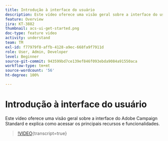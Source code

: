 ```yaml
---
title: Introdução à interface do usuário
description: Este vídeo oferece uma visão geral sobre a interface do usuário do Adobe Campaign Standard, seus principais recursos e funcionalidades.
feature: Overview
jira: KT-3882
thumbnail: acs-ui-get-started.png
doc-type: feature video
activity: understand
team: TM
exl-id: f77979f8-affb-4128-a9ec-668fa9f7911d
role: User, Admin, Developer
level: Beginner
source-git-commit: 943599bd7ce139ef846f093ebda9084a91550aca
workflow-type: tm+mt
source-wordcount: '56'
ht-degree: 100%

---
```


# Introdução à interface do usuário

Este vídeo oferece uma visão geral sobre a interface do Adobe Campaign Standard e explica como acessar os principais recursos e funcionalidades.

>[!VIDEO](https://video.tv.adobe.com/v/18469?learn=on){transcript=true}
